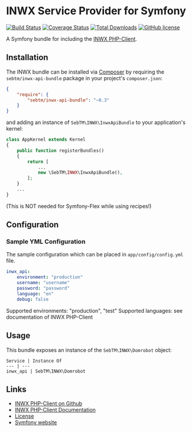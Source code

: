 # INWX Service Provider for Symfony

[![Build Status](https://travis-ci.com/SebTM/inwx-api-bundle.svg?branch=master)](https://travis-ci.com/SebTM/inwx-api-bundle)
[![Coverage Status](https://coveralls.io/repos/github/SebTM/inwx-api-bundle/badge.svg)](https://coveralls.io/github/SebTM/inwx-api-bundle)
[![Total Downloads](https://img.shields.io/packagist/dt/SebTM/inwx-api-bundle.svg)](https://packagist.org/packages/SebTM/inwx-api-bundle)
[![GitHub license](https://img.shields.io/github/license/SebTM/inwx-api-bundle.svg)](https://github.com/SebTM/inwx-api-bundle/blob/master/LICENSE.md)

A Symfony bundle for including the [INWX PHP-Client](https://github.com/inwx/php-client).

## Installation

The INWX bundle can be installed via [Composer](http://getcomposer.org) by 
requiring the `sebtm/inwx-api-bundle` package in your project's `composer.json`:

```json
{
    "require": {
        "sebtm/inwx-api-bundle": "~0.3"
    }
}
```

and adding an instance of `SebTM\INWX\InwxApiBundle` to your application's kernel:

```php
class AppKernel extends Kernel
{
    public function registerBundles()
    {
        return [
            ...
            new \SebTM\INWX\InwxApiBundle(),
        ];
    }
    ...
}
```
(This is NOT needed for Symfony-Flex while using recipes!)

## Configuration
### Sample YML Configuration

The sample configuration which can be placed in `app/config/config.yml` file.

```yaml
inwx_api:
    environment: "production"
    username: "username"
    password: "password"
    language: "en"
    debug: false
```

Supported environments: "production", "test"
Supported languages: see documentation of INWX PHP-Client

## Usage

This bundle exposes an instance of the `SebTM\INWX\Domrobot` object:

```
Service | Instance Of
--- | ---
inwx_api | SebTM\INWX\Domrobot
```

## Links
* [INWX PHP-Client on Github](https://github.com/inwx/php-client)
* [INWX PHP-Client Documentation](https://www.inwx.de/en/help/apidoc)
* [License](https://opensource.org/licenses/MIT)
* [Symfony website](http://symfony.com/)
